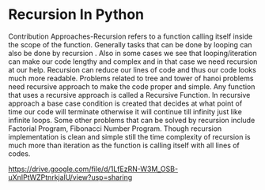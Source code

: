 # Recursion In Python

Contribution Approaches-Recursion refers to a function calling itself inside the scope of the function. Generally tasks that can be done by looping can also be done by recursion .
Also in some cases we see that looping/iteration can make our code lengthy and complex and in that case we need recursion at our help. Recursion can reduce our lines of code and 
thus our code looks much more readable. Problems related to tree and tower of hanoi problems need recursive approach to make the code proper and simple.
Any function that uses a recursive approach is called a Recursive Function. 
In recursive approach a base case condition is created that decides at what point of time our code will terminate otherwise it will continue till infinity just like infinite loops.
Some other problems that can be solved by recursion include Factorial Program, Fibonacci Number Program.
Though recursion implementation is clean and simple still the time complexity of recursion is much more than iteration as the function is calling itself with all lines of codes.

https://drive.google.com/file/d/1LfEzRN-W3M_OSB-uXnIPtWZPtnrkjalU/view?usp=sharing
